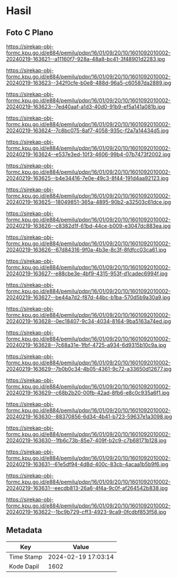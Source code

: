 # Hasil

## Foto C Plano

https://sirekap-obj-formc.kpu.go.id/e884/pemilu/pdpr/16/01/09/20/10/1601092010002-20240219-163621--a11160f7-928a-48a8-bc41-3f48901d2283.jpg

https://sirekap-obj-formc.kpu.go.id/e884/pemilu/pdpr/16/01/09/20/10/1601092010002-20240219-163623--342f0cfe-b0e8-488d-96a5-c60587da2889.jpg

https://sirekap-obj-formc.kpu.go.id/e884/pemilu/pdpr/16/01/09/20/10/1601092010002-20240219-163623--7ed40aaf-a1d3-40d0-91b9-ef5a141a081b.jpg

https://sirekap-obj-formc.kpu.go.id/e884/pemilu/pdpr/16/01/09/20/10/1601092010002-20240219-163624--7c8bc075-8af7-4058-935c-f2a7a14434d5.jpg

https://sirekap-obj-formc.kpu.go.id/e884/pemilu/pdpr/16/01/09/20/10/1601092010002-20240219-163624--e537e3ed-10f3-4606-99b4-07b7473f2002.jpg

https://sirekap-obj-formc.kpu.go.id/e884/pemilu/pdpr/16/01/09/20/10/1601092010002-20240219-163625--b4e34416-7e0e-49c3-8f44-191d4aa92123.jpg

https://sirekap-obj-formc.kpu.go.id/e884/pemilu/pdpr/16/01/09/20/10/1601092010002-20240219-163625--18049851-365a-4895-90b2-a32503c61dce.jpg

https://sirekap-obj-formc.kpu.go.id/e884/pemilu/pdpr/16/01/09/20/10/1601092010002-20240219-163626--c8382d1f-61bd-44ce-b009-e3047dc883ea.jpg

https://sirekap-obj-formc.kpu.go.id/e884/pemilu/pdpr/16/01/09/20/10/1601092010002-20240219-163626--67d84316-9f0a-4b3e-8c3f-8fdfcc03ca61.jpg

https://sirekap-obj-formc.kpu.go.id/e884/pemilu/pdpr/16/01/09/20/10/1601092010002-20240219-163627--e88cbe3e-4bf9-4315-953f-d1cadec6994f.jpg

https://sirekap-obj-formc.kpu.go.id/e884/pemilu/pdpr/16/01/09/20/10/1601092010002-20240219-163627--be44a7d2-f87d-44bc-b1ba-570d5b9a30a9.jpg

https://sirekap-obj-formc.kpu.go.id/e884/pemilu/pdpr/16/01/09/20/10/1601092010002-20240219-163628--0ec18407-9c34-4034-8164-9ba5163a74ed.jpg

https://sirekap-obj-formc.kpu.go.id/e884/pemilu/pdpr/16/01/09/20/10/1601092010002-20240219-163628--7c68a31e-1fbf-4725-a934-6d9315b10c9a.jpg

https://sirekap-obj-formc.kpu.go.id/e884/pemilu/pdpr/16/01/09/20/10/1601092010002-20240219-163629--7b0b0c34-4b05-4361-9c72-a33650d12677.jpg

https://sirekap-obj-formc.kpu.go.id/e884/pemilu/pdpr/16/01/09/20/10/1601092010002-20240219-163629--c68b2b20-00fb-42ad-8fb6-e8c0c935a6f1.jpg

https://sirekap-obj-formc.kpu.go.id/e884/pemilu/pdpr/16/01/09/20/10/1601092010002-20240219-163630--88370856-6d34-4b41-b723-59637e1a3098.jpg

https://sirekap-obj-formc.kpu.go.id/e884/pemilu/pdpr/16/01/09/20/10/1601092010002-20240219-163630--1fb6c73b-85e7-409f-b2c9-c7b68171b128.jpg

https://sirekap-obj-formc.kpu.go.id/e884/pemilu/pdpr/16/01/09/20/10/1601092010002-20240219-163631--61e5df94-4d8d-400c-83cb-4acaa1b5b9f6.jpg

https://sirekap-obj-formc.kpu.go.id/e884/pemilu/pdpr/16/01/09/20/10/1601092010002-20240219-163631--eecdb813-26a6-4f4a-9c0f-af264542b838.jpg

https://sirekap-obj-formc.kpu.go.id/e884/pemilu/pdpr/16/01/09/20/10/1601092010002-20240219-163622--1bc9b729-cff3-4923-9ca9-0fcdbf853f58.jpg


## Metadata

| Key        | Value               |
| ---------- | ------------------- |
| Time Stamp | 2024-02-19 17:03:14 |
| Kode Dapil | 1602                |




